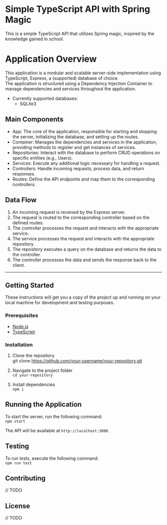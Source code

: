 # Simple TypeScript API with Spring Magic

This is a simple TypeScript API that utilizes Spring magic, inspired by the knowledge gained in school.

# Application Overview

This application is a modular and scalable server-side implementation using TypeScript, Express, a (supported) database of choice.  
The application is structured using a Dependency Injection Container to manage dependencies and services throughout the application.

- Currently supported databases:  
    - SQLite3

## Main Components

- App: The core of the application, responsible for starting and stopping the server, initializing the database, and setting up the routes.
- Container: Manages the dependencies and services in the application, providing methods to register and get instances of services.
- Repositories: Interact with the database to perform CRUD operations on specific entities (e.g., Users).
- Services: Execute any additional logic necessary for handling a request.
- Controllers: Handle incoming requests, process data, and return responses.
- Routes: Define the API endpoints and map them to the corresponding controllers.

## Data Flow

1. An incoming request is received by the Express server.
2. The request is routed to the corresponding controller based on the defined routes.
3. The controller processes the request and interacts with the appropriate service.
4. The service processes the request and interacts with the appropriate repository.
5. The repository executes a query on the database and returns the data to the controller.
6. The controller processes the data and sends the response back to the client.

<hr/>

## Getting Started

These instructions will get you a copy of the project up and running on your local machine for development and testing purposes.

### Prerequisites

- [Node.js](https://nodejs.org/en/download/)  
- [TypeScript](https://www.typescriptlang.org/download)

### Installation

1. Clone the repository  
git clone https://github.com/your-username/your-repository.git

2. Navigate to the project folder  
``cd your-repository``

3. Install dependencies  
``npm i``

## Running the Application

To start the server, run the following command:  
``npm start``

The API will be available at ``http://localhost:3000``.

## Testing

To run tests, execute the following command:  
``npm run test``


## Contributing
// TODO

## License
// TODO